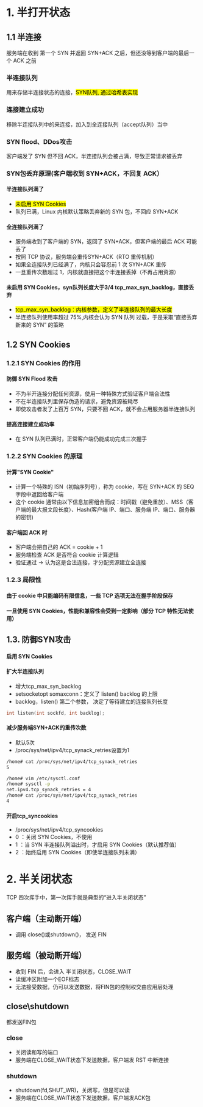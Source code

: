# 1. 半打开状态
## 1.1 半连接
服务端在收到 第一个 SYN 并返回 SYN+ACK 之后，但还没等到客户端的最后一个 ACK 之前
### 半连接队列
用来存储半连接状态的连接，<mark>SYN队列, 通过哈希表实现</mark>
### 连接建立成功
移除半连接队列中的来连接，加入到全连接队列（accept队列）当中
### SYN flood、DDos攻击
客户端发了 SYN 但不回 ACK，半连接队列会被占满，导致正常请求被丢弃

### SYN包丢弃原理(客户端收到 SYN+ACK，不回复 ACK）
#### 半连接队列满了
- <mark>未启用 SYN Cookies</mark>
- 队列已满，Linux 内核默认策略丢弃新的 SYN 包，不回应 SYN+ACK

#### 全连接队列满了
- 服务端收到了客户端的 SYN，返回了 SYN+ACK，但客户端的最后 ACK 可能丢了
- 按照 TCP 协议，服务端会重传SYN+ACK（RTO 重传机制）
- 如果全连接队列已经满了，内核只会容忍前 1 次 SYN+ACK 重传
- 一旦重传次数超过 1，内核就直接把这个半连接丢掉（不再占用资源）
#### 未启用 SYN Cookies，syn队列长度大于3/4 tcp_max_syn_backlog，直接丢弃
- <mark>tcp_max_syn_backlog：内核参数，定义了半连接队列的最大长度</mark>
- 半连接队列使用率超过 75%,内核会认为 SYN 队列 过载，于是采取“直接丢弃新来的 SYN” 的策略
 
## 1.2 SYN Cookies
### 1.2.1 SYN Cookies 的作用
#### 防御 SYN Flood 攻击
- 不为半开连接分配任何资源，使用一种特殊方式验证客户端合法性
- 不在半连接队列里保存伪造的请求，避免资源被耗尽
- 即使攻击者发了上百万 SYN，只要不回 ACK，就不会占用服务器半连接队列
#### 提高连接建立成功率
- 在 SYN 队列已满时，正常客户端仍能成功完成三次握手

### 1.2.2 SYN Cookies 的原理
#### 计算"SYN Cookie"
- 计算一个特殊的 ISN（初始序列号），称为 cookie，写在 SYN+ACK 的 SEQ 字段中返回给客户端
- 这个 cookie 通常由以下信息加密组合而成：时间戳（避免重放）、MSS（客户端的最大报文段长度）、Hash(客户端 IP、端口、服务端 IP、端口、服务器的密钥)
#### 客户端回 ACK 时
- 客户端会把自己的 ACK = cookie + 1
- 服务端检查 ACK 是否符合 cookie 计算逻辑
- 验证通过 → 认为这是合法连接，才分配资源建立全连接

### 1.2.3 局限性
#### 由于 cookie 中只能编码有限信息，一些 TCP 选项无法在握手阶段保存 
#### 一旦使用 SYN Cookies，性能和兼容性会受到一定影响（部分 TCP 特性无法使用）

## 1.3. 防御SYN攻击
#### 启用 SYN Cookies
#### 扩大半连接队列
- 增大tcp_max_syn_backlog
- setsocketopt somaxconn：定义了 listen() backlog 的上限
- backlog，listen() 第二个参数， 决定了等待建立的连接队列长度

```c
int listen(int sockfd, int backlog);
```
#### 减少服务端SYN+ACK的重传次数
- 默认5次
- /proc/sys/net/ipv4/tcp_synack_retries设置为1
```bash
/home# cat /proc/sys/net/ipv4/tcp_synack_retries
5
```

```bash
/home# vim /etc/sysctl.conf
/home# sysctl -p
net.ipv4.tcp_synack_retries = 4
/home# cat /proc/sys/net/ipv4/tcp_synack_retries 
4
```

#### 开启tcp_syncookies
- /proc/sys/net/ipv4/tcp_syncookies
- 0 ：关闭 SYN Cookies，不使用
- 1 ：当 SYN 半连接队列溢出时，才启用 SYN Cookies（默认推荐值）
- 2 ：始终启用 SYN Cookies（即使半连接队列未满）

# 2. 半关闭状态
TCP 四次挥手中，第一次挥手就是典型的“进入半关闭状态”
## 客户端（主动断开端）
- 调用 close()或shutdown()， 发送 FIN
## 服务端（被动断开端）
- 收到 FIN 后，会进入 半关闭状态，CLOSE_WAIT
- 读缓冲区附加一个EOF标志
- 无法接受数据，仍可以发送数据，将FIN包的控制权交由应用层处理
## close\shutdown
都发送FIN包

### close
- 关闭读和写的端口
- 服务端在CLOSE_WAIT状态下发送数据，客户端发 RST 中断连接

### shutdown
- shutdown(fd,SHUT_WR)，关闭写，但是可以读
- 服务端在CLOSE_WAIT状态下发送数据，客户端发ACK包
